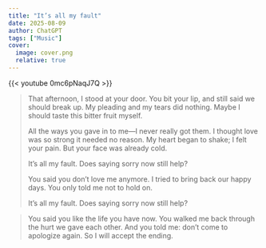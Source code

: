 ```yaml
---
title: "It’s all my fault"
date: 2025-08-09
author: ChatGPT
tags: ["Music"]
cover:  
  image: cover.png  
  relative: true
---   
```


{{< youtube 0mc6pNaqJ7Q >}}

> That afternoon, I stood at your door.
> You bit your lip, and still said we should break up.
> My pleading and my tears did nothing.
> Maybe I should taste this bitter fruit myself.
> 
> All the ways you gave in to me—I never really got them.
> I thought love was so strong it needed no reason.
> My heart began to shake; I felt your pain.
> But your face was already cold.
> 
> It’s all my fault.
> Does saying sorry now still help?
> 
> You said you don’t love me anymore.
I tried to bring back our happy days.
You only told me not to hold on.
> 
> It’s all my fault.
> Does saying sorry now still help?

> You said you like the life you have now.
> You walked me back through the hurt we gave each other.
> And you told me: don’t come to apologize again.
> So I will accept the ending.    

